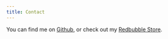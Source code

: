 ```yaml
---
title: Contact
---
```


You can find me on [Github][github], or check out my [Redbubble Store][rbd].

[github]: https://github.com/dreamsmasher
[rbd]: https://www.redbubble.com/people/dreamsmashers/shop

